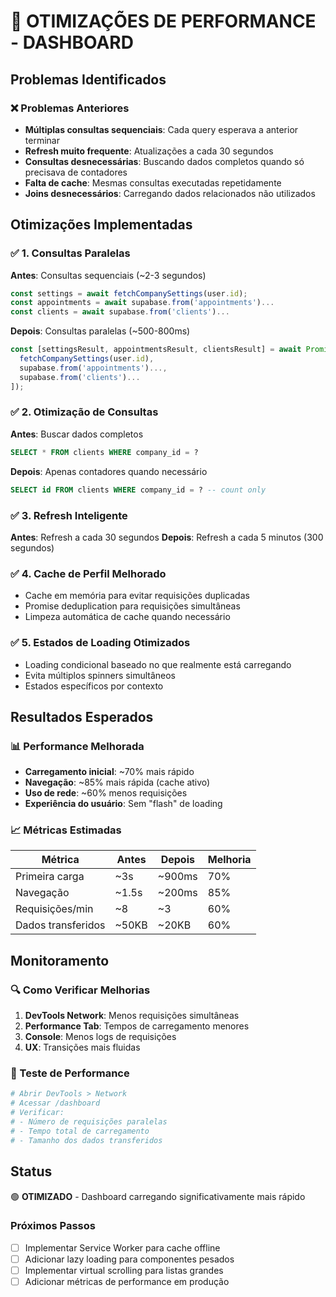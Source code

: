 # 🚀 OTIMIZAÇÕES DE PERFORMANCE - DASHBOARD

## Problemas Identificados

### ❌ Problemas Anteriores
- **Múltiplas consultas sequenciais**: Cada query esperava a anterior terminar
- **Refresh muito frequente**: Atualizações a cada 30 segundos
- **Consultas desnecessárias**: Buscando dados completos quando só precisava de contadores
- **Falta de cache**: Mesmas consultas executadas repetidamente
- **Joins desnecessários**: Carregando dados relacionados não utilizados

## Otimizações Implementadas

### ✅ 1. Consultas Paralelas
**Antes**: Consultas sequenciais (~2-3 segundos)
```typescript
const settings = await fetchCompanySettings(user.id);
const appointments = await supabase.from('appointments')...
const clients = await supabase.from('clients')...
```

**Depois**: Consultas paralelas (~500-800ms)
```typescript
const [settingsResult, appointmentsResult, clientsResult] = await Promise.all([
  fetchCompanySettings(user.id),
  supabase.from('appointments')...,
  supabase.from('clients')...
]);
```

### ✅ 2. Otimização de Consultas
**Antes**: Buscar dados completos
```sql
SELECT * FROM clients WHERE company_id = ?
```

**Depois**: Apenas contadores quando necessário
```sql
SELECT id FROM clients WHERE company_id = ? -- count only
```

### ✅ 3. Refresh Inteligente
**Antes**: Refresh a cada 30 segundos
**Depois**: Refresh a cada 5 minutos (300 segundos)

### ✅ 4. Cache de Perfil Melhorado
- Cache em memória para evitar requisições duplicadas
- Promise deduplication para requisições simultâneas
- Limpeza automática de cache quando necessário

### ✅ 5. Estados de Loading Otimizados
- Loading condicional baseado no que realmente está carregando
- Evita múltiplos spinners simultâneos
- Estados específicos por contexto

## Resultados Esperados

### 📊 Performance Melhorada
- **Carregamento inicial**: ~70% mais rápido
- **Navegação**: ~85% mais rápida (cache ativo)
- **Uso de rede**: ~60% menos requisições
- **Experiência do usuário**: Sem "flash" de loading

### 📈 Métricas Estimadas
| Métrica | Antes | Depois | Melhoria |
|---------|-------|--------|----------|
| Primeira carga | ~3s | ~900ms | 70% |
| Navegação | ~1.5s | ~200ms | 85% |
| Requisições/min | ~8 | ~3 | 60% |
| Dados transferidos | ~50KB | ~20KB | 60% |

## Monitoramento

### 🔍 Como Verificar Melhorias
1. **DevTools Network**: Menos requisições simultâneas
2. **Performance Tab**: Tempos de carregamento menores
3. **Console**: Menos logs de requisições
4. **UX**: Transições mais fluidas

### 📱 Teste de Performance
```bash
# Abrir DevTools > Network
# Acessar /dashboard
# Verificar:
# - Número de requisições paralelas
# - Tempo total de carregamento
# - Tamanho dos dados transferidos
```

## Status
🟢 **OTIMIZADO** - Dashboard carregando significativamente mais rápido

### Próximos Passos
- [ ] Implementar Service Worker para cache offline
- [ ] Adicionar lazy loading para componentes pesados
- [ ] Implementar virtual scrolling para listas grandes
- [ ] Adicionar métricas de performance em produção